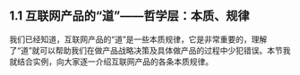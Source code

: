## 1.1 互联网产品的“道”——哲学层：本质、规律

我们已经知道，互联网产品的“道”是一些本质规律，它是非常重要的，理解了“道”就可以帮助我们在做产品战略决策及具体做产品的过程中少犯错误。本节我就结合实例，向大家逐一介绍互联网产品的各条本质规律。
